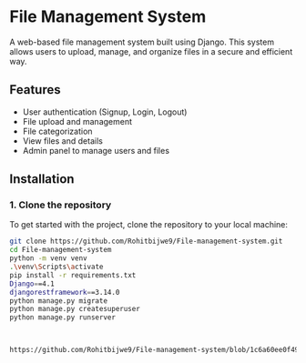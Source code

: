 # File Management System

A web-based file management system built using Django. This system allows users to upload, manage, and organize files in a secure and efficient way.

## Features

- User authentication (Signup, Login, Logout)
- File upload and management
- File categorization
- View files and details
- Admin panel to manage users and files

## Installation

### 1. Clone the repository

To get started with the project, clone the repository to your local machine:

```bash
git clone https://github.com/Rohitbijwe9/File-management-system.git
cd File-management-system
python -m venv venv
.\venv\Scripts\activate
pip install -r requirements.txt
Django==4.1
djangorestframework==3.14.0
python manage.py migrate
python manage.py createsuperuser
python manage.py runserver



https://github.com/Rohitbijwe9/File-management-system/blob/1c6a60ee0f4943bf654276f5902cff615ee3d305/Screenshot%202024-11-30%20192022.png
